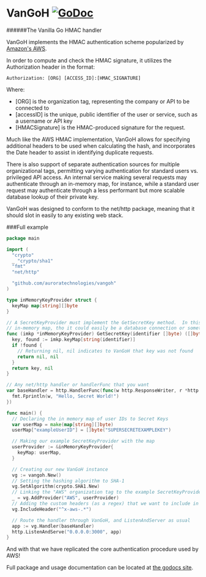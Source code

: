 VanGoH [![GoDoc](https://godoc.org/github.com/auroratechnologies/vangoh?status.svg)](https://godoc.org/github.com/auroratechnologies/vangoh)
======

######The Vanilla Go HMAC handler

VanGoH implements the HMAC authentication scheme popularized by [Amazon's AWS](http://docs.aws.amazon.com/AmazonS3/latest/dev/RESTAuthentication.html).

In order to compute and check the HMAC signature, it utilizes the Authorization header in the format:

    Authorization: [ORG] [ACCESS_ID]:[HMAC_SIGNATURE]

Where:
 - [ORG] is the organization tag, representing the company or API to be connected to
 - [accessID] is the unique, public identifier of the user or service, such as a username or API key
 - [HMACSignature] is the HMAC-produced signature for the request.

Much like the AWS HMAC implementation, VanGoH allows for specifying additional headers to be used when calculating the hash, and incorporates the Date header to assist in identifying duplicate requests.

There is also support of separate authentication sources for multiple organizational tags, permitting varying authentication for standard users vs. privileged API access.  An internal service making several requests may authenticate through an in-memory map, for instance, while a standard user request may authenticate through a less performant but more scalable database lookup of their private key.

VanGoH was designed to conform to the net/http package, meaning that it should slot in easily to any existing web stack.

###Full example
```go
package main

import (
  "crypto"
  _ "crypto/sha1"
  "fmt"
  "net/http"

  "github.com/auroratechnologies/vangoh"
)

type inMemoryKeyProvider struct {
  keyMap map[string][]byte
}

// A SecretKeyProvider must implement the GetSecretKey method.  In this case it's a simple
// in-memory map, tho it could easily be a database connection or something of that ilk
func (imkp *inMemoryKeyProvider) GetSecretKey(identifier []byte) ([]byte, error) {
  key, found := imkp.keyMap[string(identifier)]
  if !found {
    // Returning nil, nil indicates to VanGoH that key was not found
    return nil, nil
  }
  return key, nil
}

// Any net/http handler or handlerFunc that you want
var baseHandler = http.HandlerFunc(func(w http.ResponseWriter, r *http.Request) {
  fmt.Fprintln(w, "Hello, Secret World!")
})

func main() {
  // Declaring the in memory map of user IDs to Secret Keys
  var userMap = make(map[string][]byte)
  userMap["exampleUserID"] = []byte("SUPERSECRETEXAMPLEKEY")

  // Making our example SecretKeyProvider with the map
  userProvider := &inMemoryKeyProvider{
    keyMap: userMap,
  }

  // Creating our new VanGoH instance
  vg := vangoh.New()
  // Setting the hashing algorithm to SHA-1
  vg.SetAlgorithm(crypto.SHA1.New)
  // Linking the "AWS" organization tag to the example SecretKeyProvider
  _ = vg.AddProvider("AWS", userProvider)
  // Adding the custom headers (as a regex) that we want to include in our signature computation
  vg.IncludeHeader("^x-aws-.*")

  // Route the handler through VanGoH, and ListenAndServer as usual
  app := vg.Handler(baseHandler)
  http.ListenAndServe("0.0.0.0:3000", app)
}
```

And with that we have replicated the core authentication procedure used by AWS!

Full package and usage documentation can be located at [the godocs site](https://godoc.org/github.com/auroratechnologies/vangoh).
